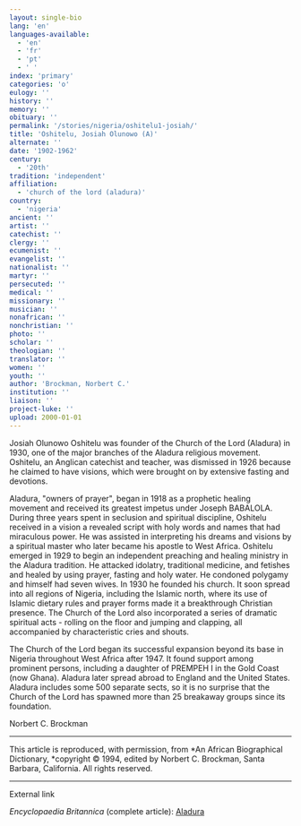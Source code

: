 ```yaml
---
layout: single-bio
lang: 'en'
languages-available:
  - 'en'
  - 'fr'
  - 'pt'
  - ' '
index: 'primary'
categories: 'o'
eulogy: ''
history: ''
memory: ''
obituary: ''
permalink: '/stories/nigeria/oshitelu1-josiah/'
title: 'Oshitelu, Josiah Olunowo (A)'
alternate: ''
date: '1902-1962'
century:
  - '20th'
tradition: 'independent'
affiliation:
  - 'church of the lord (aladura)'
country:
  - 'nigeria'
ancient: ''
artist: ''
catechist: ''
clergy: ''
ecumenist: ''
evangelist: ''
nationalist: ''
martyr: ''
persecuted: ''
medical: ''
missionary: ''
musician: ''
nonafrican: ''
nonchristian: ''
photo: ''
scholar: ''
theologian: ''
translator: ''
women: ''
youth: ''
author: 'Brockman, Norbert C.'
institution: ''
liaison: ''
project-luke: ''
upload: 2000-01-01
---
```



Josiah Olunowo Oshitelu was founder of the Church of the Lord (Aladura) in 1930, one of the major branches of the Aladura religious movement. Oshitelu, an Anglican catechist and teacher, was dismissed in 1926 because he claimed to have visions, which were brought on by extensive fasting and devotions.

Aladura, "owners of prayer", began in 1918 as a prophetic healing movement and received its greatest impetus under Joseph BABALOLA. During three years spent in seclusion and spiritual discipline, Oshitelu received in a vision a revealed script with holy words and names that had miraculous power. He was assisted in interpreting his dreams and visions by a spiritual master who later became his apostle to West Africa. Oshitelu emerged in 1929 to begin an independent preaching and healing ministry in the Aladura tradition. He attacked idolatry, traditional medicine, and fetishes and healed by using prayer, fasting and holy water. He condoned polygamy and himself had seven wives. In 1930 he founded his church. It soon spread into all regions of Nigeria, including the Islamic north, where its use of Islamic dietary rules and prayer forms made it a breakthrough Christian presence. The Church of the Lord also incorporated a series of dramatic spiritual acts - rolling on the floor and jumping and clapping, all accompanied by characteristic cries and shouts.

The Church of the Lord began its successful expansion beyond its base in Nigeria throughout West Africa after 1947. It found support among prominent persons, including a daughter of PREMPEH I in the Gold Coast (now Ghana). Aladura later spread abroad to England and the United States. Aladura includes some 500 separate sects, so it is no surprise that the Church of the Lord has spawned more than 25 breakaway groups since its foundation.

Norbert C. Brockman

---

This article is reproduced, with permission, from *An African Biographical Dictionary, *copyright &copy; 1994, edited by Norbert C. Brockman, Santa Barbara, California. All rights reserved.

---

External link

*Encyclopaedia Britannica*  (complete article):  [ Aladura](http://www.britannica.com/eb/article-9005331/Aladura)